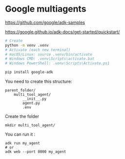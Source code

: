 #  Google multiagents

https://github.com/google/adk-samples

https://google.github.io/adk-docs/get-started/quickstart/


```sh
# Create
python -m venv .venv
# Activate (each new terminal)
# macOS/Linux: source .venv/bin/activate
# Windows CMD: .venv\Scripts\activate.bat
# Windows PowerShell: .venv\Scripts\Activate.ps1

pip install google-adk


```

You need to create this structure:

    parent_folder/
        multi_tool_agent/
            __init__.py
            agent.py
            .env

            
Create the folder 

    mkdir multi_tool_agent/




You can run it :

    adk run my_agent
    # or
    adk web --port 8000 my_agent
